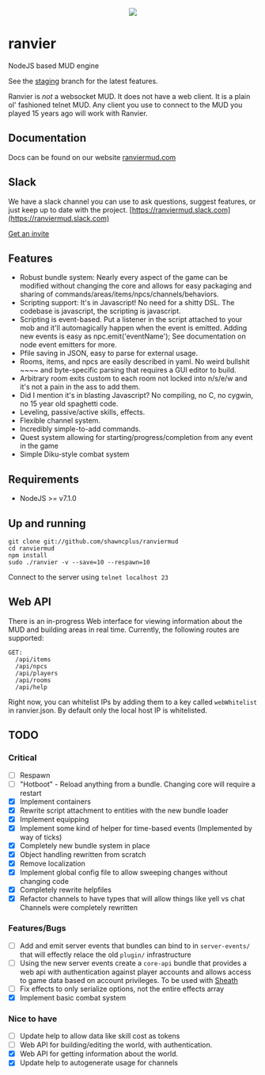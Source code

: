 <p align="center"><img class="readme-logo" src="https://raw.githubusercontent.com/shawncplus/ranviermud/staging/resources/logo.png"></p>

# ranvier
NodeJS based MUD engine

See the [staging](https://github.com/shawncplus/ranviermud/tree/staging) branch for the latest features.

Ranvier is _not_ a websocket MUD. It does not have a web client. It is a plain ol' fashioned telnet MUD. Any client you use to connect to the MUD you played 15 years ago will work with Ranvier.

## Documentation

Docs can be found on our website [ranviermud.com](http://www.ranviermud.com)

## Slack

We have a slack channel you can use to ask questions, suggest features, or just keep up to date with the project. [https://ranviermud.slack.com](https://ranviermud.slack.com)

[Get an invite](https://ranviermud.signup.team/)

## Features
* Robust bundle system: Nearly every aspect of the game can be modified without changing the core and allows for easy packaging and sharing of commands/areas/items/npcs/channels/behaviors.
* Scripting support: It's in Javascript! No need for a shitty DSL. The codebase is javascript, the scripting is javascript.
* Scripting is event-based. Put a listener in the script attached to your mob and it'll automagically happen when the event is emitted. Adding new events is easy as npc.emit('eventName'); See documentation on node event emitters for more.
* Pfile saving in JSON, easy to parse for external usage.
* Rooms, items, and npcs are easily described in yaml. No weird bullshit ~~~~ and byte-specific parsing that requires a GUI editor to build.
* Arbitrary room exits custom to each room not locked into n/s/e/w and it's not a pain in the ass to add them.
* Did I mention it's in blasting Javascript? No compiling, no C, no cygwin, no 15 year old spaghetti code.
* Leveling, passive/active skills, effects.
* Flexible channel system.
* Incredibly simple-to-add commands.
* Quest system allowing for starting/progress/completion from any event in the game
* Simple Diku-style combat system

## Requirements

* NodeJS >= v7.1.0

## Up and running

    git clone git://github.com/shawncplus/ranviermud
    cd ranviermud
    npm install
    sudo ./ranvier -v --save=10 --respawn=10

Connect to the server using `telnet localhost 23`

## Web API 

There is an in-progress Web interface for viewing information about the MUD and building areas in real time.
Currently, the following routes are supported:

```
GET: 
  /api/items
  /api/npcs
  /api/players
  /api/rooms
  /api/help
```

Right now, you can whitelist IPs by adding them to a key called `webWhitelist` in ranvier.json.
By default only the local host IP is whitelisted.


## TODO

### Critical

- [ ] Respawn
- [ ] "Hotboot" - Reload anything from a bundle. Changing core will require a restart
- [X] Implement containers
- [X] Rewrite script attachment to entities with the new bundle loader
- [X] Implement equipping
- [X] Implement some kind of helper for time-based events (Implemented by way of ticks)
- [X] Completely new bundle system in place
- [X] Object handling rewritten from scratch
- [X] Remove localization
- [X] Implement global config file to allow sweeping changes without changing code
- [X] Completely rewrite helpfiles
- [X] Refactor channels to have types that will allow things like yell vs chat
    Channels were completely rewritten

### Features/Bugs

- [ ] Add and emit server events that bundles can bind to in `server-events/` that will effectly relace the old `plugin/` infrastructure
- [ ] Using the new server events create a `core-api` bundle that provides a web api with authentication against player accounts and allows access to game data based on account privileges. To be used with [Sheath](https://github.com/seanohue/sheath-ranviermud)
- [ ] Fix effects to only serialize options, not the entire effects array
- [X] Implement basic combat system

### Nice to have

- [ ] Update help to allow data like skill cost as tokens
- [ ] Web API for building/editing the world, with authentication.
- [X] Web API for getting information about the world.
- [X] Update help to autogenerate usage for channels
